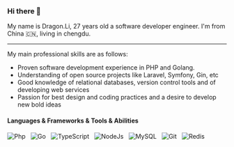 ### Hi there 👋

My name is Dragon.Li, 27 years old a software developer engineer. I'm from China 🇨🇳, living in chengdu.

<hr>

My main professional skills are as follows:
- Proven software development experience in PHP and Golang.
- Understanding of open source projects like Laravel, Symfony, Gin, etc
- Good knowledge of relational databases, version control tools and of developing web services
- Passion for best design and coding practices and a desire to develop new bold ideas

#### Languages & Frameworks & Tools & Abilities
![Php](https://img.shields.io/badge/-Php-black?logo=php&style=social)&nbsp;&nbsp;
![Go](https://img.shields.io/badge/-Go-black?logo=go&style=social)&nbsp;&nbsp;
![TypeScript](https://img.shields.io/badge/-TypeScript-black?logo=TypeScript&style=social)&nbsp;&nbsp;
![NodeJs](https://img.shields.io/badge/-Nodejs-black?logo=Nodejs&style=social)&nbsp;&nbsp;
![MySQL](https://img.shields.io/badge/-MySQL-black?logo=mysql&style=social)&nbsp;&nbsp;
![Git](https://img.shields.io/badge/-Git-black?logo=git&style=social)&nbsp;&nbsp;
![Redis](https://img.shields.io/badge/-Redis-black?logo=redis&style=social)&nbsp;&nbsp;
